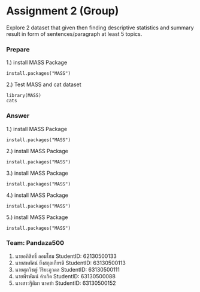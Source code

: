 # Assignment 2 (Group)

Explore 2 dataset that given then finding descriptive statistics and summary result in form of sentences/paragraph at least 5 topics.

### Prepare

1.) install MASS Package

```{R}
install.packages("MASS")
```

2.) Test MASS and cat dataset

```{R}
library(MASS)
cats
```

### Answer

1.) install MASS Package

```{R}
install.packages("MASS")
```

2.) install MASS Package

```{R}
install.packages("MASS")
```

3.) install MASS Package

```{R}
install.packages("MASS")
```

4.) install MASS Package

```{R}
install.packages("MASS")
```

5.) install MASS Package

```{R}
install.packages("MASS")
```

### Team: Pandaza500

1. นายอภิสิทธิ์ ลอมโฮม StudentID: 62130500133
2. นายสหทัศน์​ ยิ่งสกุล​เกียรติ​ StudentID: 63130500113
3. นายศุภวิชญ์ วิริยะภูวดล StudentID: 63130500111
4. นายพีรพัฒน์ ค้าเกิด StudentID: 63130500088
5. นางสาวฐิติมา นาคขำ StudentID: 63130500152
